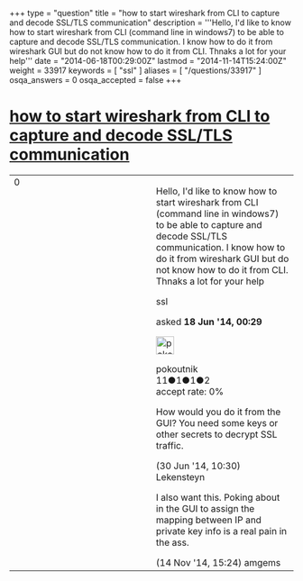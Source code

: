 +++
type = "question"
title = "how to start wireshark from CLI to capture and decode SSL/TLS communication"
description = '''Hello, I&#x27;d like to know how to start wireshark from CLI (command line in windows7) to be able to capture and decode SSL/TLS communication. I know how to do it from wireshark GUI but do not know how to do it from CLI. Thnaks a lot for your help'''
date = "2014-06-18T00:29:00Z"
lastmod = "2014-11-14T15:24:00Z"
weight = 33917
keywords = [ "ssl" ]
aliases = [ "/questions/33917" ]
osqa_answers = 0
osqa_accepted = false
+++

<div class="headNormal">

# [how to start wireshark from CLI to capture and decode SSL/TLS communication](/questions/33917/how-to-start-wireshark-from-cli-to-capture-and-decode-ssltls-communication)

</div>

<div id="main-body">

<div id="askform">

<table id="question-table" style="width:100%;"><colgroup><col style="width: 50%" /><col style="width: 50%" /></colgroup><tbody><tr class="odd"><td style="width: 30px; vertical-align: top"><div class="vote-buttons"><span id="post-33917-upvote" class="ajax-command post-vote up" rel="nofollow" title="I like this post (click again to cancel)"> </span><div id="post-33917-score" class="post-score" title="current number of votes">0</div><span id="post-33917-downvote" class="ajax-command post-vote down" rel="nofollow" title="I dont like this post (click again to cancel)"> </span> <span id="favorite-mark" class="ajax-command favorite-mark" rel="nofollow" title="mark/unmark this question as favorite (click again to cancel)"> </span><div id="favorite-count" class="favorite-count"></div></div></td><td><div id="item-right"><div class="question-body"><p>Hello, I'd like to know how to start wireshark from CLI (command line in windows7) to be able to capture and decode SSL/TLS communication. I know how to do it from wireshark GUI but do not know how to do it from CLI. Thnaks a lot for your help</p></div><div id="question-tags" class="tags-container tags"><span class="post-tag tag-link-ssl" rel="tag" title="see questions tagged &#39;ssl&#39;">ssl</span></div><div id="question-controls" class="post-controls"></div><div class="post-update-info-container"><div class="post-update-info post-update-info-user"><p>asked <strong>18 Jun '14, 00:29</strong></p><img src="https://secure.gravatar.com/avatar/042b4b2b5d6b84b7489ad56c8ea09699?s=32&amp;d=identicon&amp;r=g" class="gravatar" width="32" height="32" alt="pokoutnik&#39;s gravatar image" /><p><span>pokoutnik</span><br />
<span class="score" title="11 reputation points">11</span><span title="1 badges"><span class="badge1">●</span><span class="badgecount">1</span></span><span title="1 badges"><span class="silver">●</span><span class="badgecount">1</span></span><span title="2 badges"><span class="bronze">●</span><span class="badgecount">2</span></span><br />
<span class="accept_rate" title="Rate of the user&#39;s accepted answers">accept rate:</span> <span title="pokoutnik has no accepted answers">0%</span></p></div></div><div id="comments-container-33917" class="comments-container"><span id="34294"></span><div id="comment-34294" class="comment"><div id="post-34294-score" class="comment-score"></div><div class="comment-text"><p>How would you do it from the GUI? You need some keys or other secrets to decrypt SSL traffic.</p></div><div id="comment-34294-info" class="comment-info"><span class="comment-age">(30 Jun '14, 10:30)</span> <span class="comment-user userinfo">Lekensteyn</span></div></div><span id="37873"></span><div id="comment-37873" class="comment"><div id="post-37873-score" class="comment-score"></div><div class="comment-text"><p>I also want this. Poking about in the GUI to assign the mapping between IP and private key info is a real pain in the ass.</p></div><div id="comment-37873-info" class="comment-info"><span class="comment-age">(14 Nov '14, 15:24)</span> <span class="comment-user userinfo">amgems</span></div></div></div><div id="comment-tools-33917" class="comment-tools"></div><div class="clear"></div><div id="comment-33917-form-container" class="comment-form-container"></div><div class="clear"></div></div></td></tr></tbody></table>

</div>

</div>

